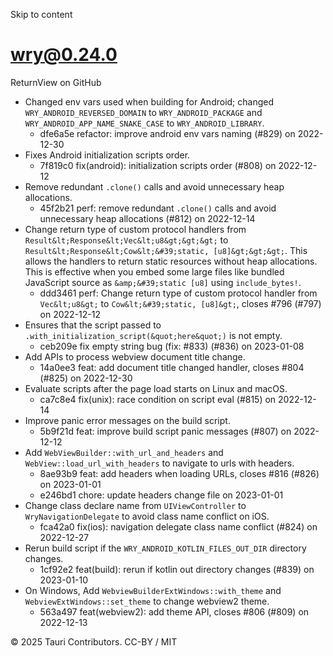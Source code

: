 Skip to content
# wry@0.24.0
ReturnView on GitHub
  * Changed env vars used when building for Android; changed `WRY_ANDROID_REVERSED_DOMAIN` to `WRY_ANDROID_PACKAGE` and `WRY_ANDROID_APP_NAME_SNAKE_CASE` to `WRY_ANDROID_LIBRARY`. 
    * dfe6a5e refactor: improve android env vars naming (#829) on 2022-12-30
  * Fixes Android initialization scripts order. 
    * 7f819c0 fix(android): initialization scripts order (#808) on 2022-12-12
  * Remove redundant `.clone()` calls and avoid unnecessary heap allocations. 
    * 45f2b21 perf: remove redundant `.clone()` calls and avoid unnecessary heap allocations (#812) on 2022-12-14
  * Change return type of custom protocol handlers from `Result&lt;Response&lt;Vec&lt;u8&gt;&gt;&gt;` to `Result&lt;Response&lt;Cow&lt;&#39;static, [u8]&gt;&gt;&gt;`. This allows the handlers to return static resources without heap allocations. This is effective when you embed some large files like bundled JavaScript source as `&amp;&#39;static [u8]` using `include_bytes!`. 
    * ddd3461 perf: Change return type of custom protocol handler from `Vec&lt;u8&gt;` to `Cow&lt;&#39;static, [u8]&gt;`, closes #796 (#797) on 2022-12-12
  * Ensures that the script passed to `.with_initialization_script(&quot;here&quot;)` is not empty. 
    * ceb209e fix empty string bug (fix: #833) (#836) on 2023-01-08
  * Add APIs to process webview document title change. 
    * 14a0ee3 feat: add document title changed handler, closes #804 (#825) on 2022-12-30
  * Evaluate scripts after the page load starts on Linux and macOS. 
    * ca7c8e4 fix(unix): race condition on script eval (#815) on 2022-12-14
  * Improve panic error messages on the build script. 
    * 5b9f21d feat: improve build script panic messages (#807) on 2022-12-12
  * Add `WebViewBuilder::with_url_and_headers` and `WebView::load_url_with_headers` to navigate to urls with headers. 
    * 8ae93b9 feat: add headers when loading URLs, closes #816 (#826) on 2023-01-01
    * e246bd1 chore: update headers change file on 2023-01-01
  * Change class declare name from `UIViewController` to `WryNavigationDelegate` to avoid class name conflict on iOS. 
    * fca42a0 fix(ios): navigation delegate class name conflict (#824) on 2022-12-27
  * Rerun build script if the `WRY_ANDROID_KOTLIN_FILES_OUT_DIR` directory changes. 
    * 1cf92e2 feat(build): rerun if kotlin out directory changes (#839) on 2023-01-10
  * On Windows, Add `WebviewBuilderExtWindows::with_theme` and `WebviewExtWindows::set_theme` to change webview2 theme. 
    * 563a497 feat(webview2): add theme API, closes #806 (#809) on 2022-12-13


© 2025 Tauri Contributors. CC-BY / MIT
